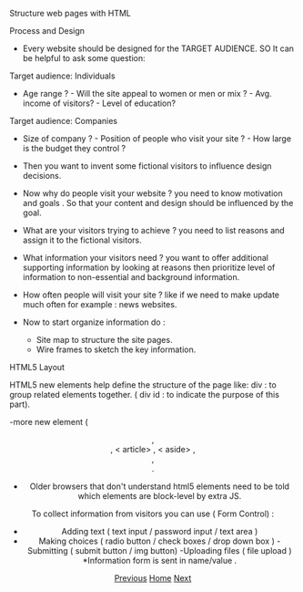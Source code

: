 Structure web pages with HTML

Process and Design 
* Every website should be designed for the TARGET AUDIENCE. SO It can be helpful to ask some question:

Target audience: Individuals 
- Age range ?  - Will the site appeal to women or men or mix ?  - Avg. income of visitors? - Level of education? 

Target audience: Companies 
 - Size of company ?  - Position of people who visit your site ?  - How large is the budget they control ? 

* Then you want to invent some fictional visitors to influence design decisions.

* Now why do people visit your website ? you need to know motivation and goals . 
 So that your content and design should be influenced by the goal.

* What are your visitors trying to achieve ? 
 you need to list reasons and assign it to the fictional visitors.

* What information your visitors need ? 
 you want to offer additional supporting information by looking at reasons then prioritize level of information to non-essential and background information. 

* How often people will visit your site ?
 like if we need to make update much often for example : news websites.

* Now to start organize information do :
    - Site map to structure the site pages.
    - Wire frames to sketch the key information.  


HTML5 Layout 

HTML5 new elements help define the structure of the page like:
div : to group related elements together. ( div id : to indicate the purpose of this part).

-more new element ( <header> , <footer> , < article> , < aside> , <section> , <hgroup>.

* Older browsers that don't understand html5 elements need to be told which elements are block-level by extra JS.

To collect information from visitors you can use ( Form Control) :

- Adding text ( text input / password input / text area )
- Making choices ( radio button / check boxes / drop down box )
-Submitting ( submit button / img button)
-Uploading files ( file upload )
*Information form is sent in name/value .

[Previous](Read03.md)   [Home](README.md)  [Next](Read06a.md)
